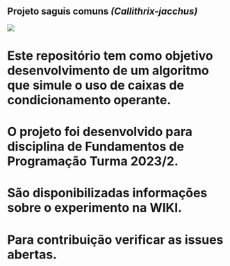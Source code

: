 ## Projeto saguis comuns *(Callithrix-jacchus)*

![](https://www.infoescola.com/wp-content/uploads/2018/03/sagui-de-tufos-pretos_326313245.jpg) 

# Este repositório tem como objetivo desenvolvimento de um algoritmo que simule o uso de caixas de condicionamento operante.

# O projeto foi desenvolvido para disciplina de Fundamentos de Programação Turma 2023/2.

# São disponibilizadas informações sobre o experimento na WIKI.

# Para contribuição verificar as issues abertas.
